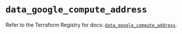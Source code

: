 # `data_google_compute_address`

Refer to the Terraform Registry for docs: [`data_google_compute_address`](https://registry.terraform.io/providers/hashicorp/google/5.18.0/docs/data-sources/compute_address).
